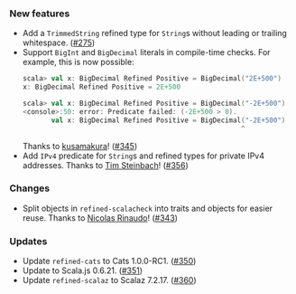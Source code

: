 ### New features

* Add a `TrimmedString` refined type for `String`s without leading or
  trailing whitespace. ([#275][#275])
* Support `BigInt` and `BigDecimal` literals in compile-time checks.
  For example, this is now possible:
  ```scala
  scala> val x: BigDecimal Refined Positive = BigDecimal("2E+500")
  x: BigDecimal Refined Positive = 2E+500

  scala> val x: BigDecimal Refined Positive = BigDecimal("-2E+500")
  <console>:50: error: Predicate failed: (-2E+500 > 0).
         val x: BigDecimal Refined Positive = BigDecimal("-2E+500")
                                                        ^
  ```
  Thanks to [kusamakura](https://github.com/kusamakura)!
  ([#345][#345])
* Add `IPv4` predicate for `String`s and refined types for private IPv4
  addresses. Thanks to [Tim Steinbach](https://github.com/NeQuissimus)!
  ([#356][#356])

### Changes

* Split objects in `refined-scalacheck` into traits and objects for
  easier reuse. Thanks to [Nicolas Rinaudo](https://github.com/nrinaudo)!
  ([#343][#343])

### Updates

* Update `refined-cats` to Cats 1.0.0-RC1. ([#350][#350])
* Update to Scala.js 0.6.21. ([#351][#351])
* Update `refined-scalaz` to Scalaz 7.2.17. ([#360][#360])

[#275]: https://github.com/fthomas/refined/pull/275
[#343]: https://github.com/fthomas/refined/pull/343
[#345]: https://github.com/fthomas/refined/pull/345
[#350]: https://github.com/fthomas/refined/pull/350
[#351]: https://github.com/fthomas/refined/pull/351
[#356]: https://github.com/fthomas/refined/pull/356
[#360]: https://github.com/fthomas/refined/pull/360
